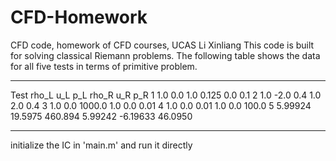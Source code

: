 # CFD-Homework
CFD code, homework of CFD courses, UCAS Li Xinliang
This code is built for solving classical Riemann problems.
The following table shows the data for all five tests in terms of primitive problem.

-----------------------------------------------------------------------------------
Test      rho_L        u_L        p_L      rho_R         u_R       p_R
1           1.0        0.0        1.0      0.125         0.0        0.1
2           1.0       -2.0        0.4        1.0         2.0        0.4
3           1.0        0.0     1000.0        1.0         0.0       0.01
4           1.0        0.0       0.01        1.0         0.0      100.0
5       5.99924    19.5975    460.894    5.99242    -6.19633    46.0950
____________________________________________________________________________________

initialize the IC in 'main.m' and run it directly
